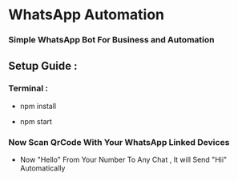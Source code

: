 # WhatsApp Automation

### Simple WhatsApp Bot For Business and Automation


## Setup Guide : 

### Terminal : 

- npm install

- npm start


### Now Scan QrCode With Your WhatsApp Linked Devices


- Now "Hello" From Your Number To Any Chat , It will Send "Hii" Automatically
